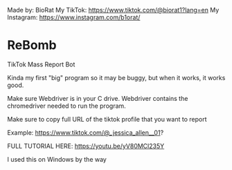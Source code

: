 Made by: BioRat
My TikTok: https://www.tiktok.com/@biorat1?lang=en
My Instagram: https://www.instagram.com/b1orat/


# ReBomb
TikTok Mass Report Bot

Kinda my first "big" program so it may be buggy, but when it works, it works good. 

Make sure Webdriver is in your C drive. Webdriver contains the chromedriver needed to run the program.

Make sure to copy full URL of the tiktok profile that you want to report

Example: https://www.tiktok.com/@_jessica_allen__01?

FULL TUTORIAL HERE: https://youtu.be/yV80MCl235Y

I used this on Windows by the way
